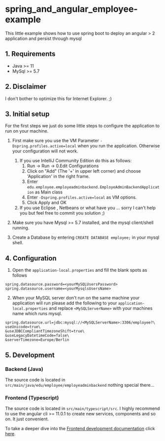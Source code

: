 # spring_and_angular_employee-example
This little example shows how to use spring boot to deploy an angular > 2 application and persist through mysql

## 1. Requirements
* Java >= 11
* MySql >= 5.7

## 2. Disclaimer
I don't bother to optimize this for Internet Explorer. ;)

## 3. Initial setup
For the first steps we just do some little steps to configure the application to run on your machine.

1. First make sure you use the VM Parameter ``-Dspring.profiles.active=local`` when you run the application. Otherwise
 your configuration will not work.

   1. If you use IntelliJ Community Edition do this as follows:  
      1. Run -> Run -> 0.Edit Configurations
      2. Click on "Add" (The '+' in upper left corner) and choose 'Application' in the right frame.
      3. Enter ``edu.employee.employeadminbackend.EmployeAdminBackendApplication`` as Main class
      4. Enter ``-Dspring.profiles.active=local`` as VM options.
      5. Click Apply and OK 
   2. If you use Eclipse , Netbeans or what have you ... sorry I can't help you but feel free to commit you solution
    ;) 
    
2. Make sure you have Mysql >= 5.7 installed, and the mysql client/shell running.
3. Create a Database by entering ``CREATE DATABASE employee;`` in your mysql shell.

## 4. Configuration
1. Open the ``application-local.properties`` and fill the blank spots as follows
```properties
spring.datasource.password=<yourMySQLUsersPassword>
spring.datasource.username=<yourMysqlsUsersName>
```
2. When your MySQL server don't run on the same machine your application will run please add the following to
 your ``application-local.properties`` and replace ``<MySQLServerName>`` with your machines name which runs mysql.
 ```properties
spring.datasource.url=jdbc:mysql://<MySQLServerName>:3306/employee?\
useUnicode=true\
&useJDBCCompliantTimezoneShift=true\
&useLegacyDatetimeCode=false\
&serverTimezone=Europe/Berlin
```

## 5. Development
### Backend (Java)
The source code is located in ``src/main/java/edu/employee/employeadminbackend`` nothing special there...

### Frontend (Typescript)
The source code is located in ``src/main/typescript/src``.
I highly recommend to use the angular cli >= 11.0.1 to create new services, components and so on. It just convenient.

To take a deeper dive into the [Frontend development documentation](src/main/typescript/README.md) click 
[here](src/main/typescript/README.md).